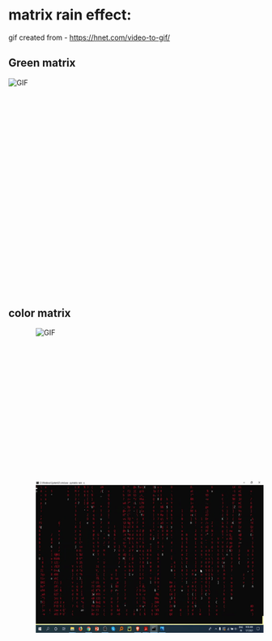 # matrix rain effect:
gif created from - https://hnet.com/video-to-gif/

## Green matrix
 <img align="right" alt="GIF" src="https://github.com/HotuRam/cmatrix/blob/main/gifs/matrix.gif?raw=true" width="910" height="450" />
<br />
<br />


##  color matrix

 <img align="right" alt="GIF" src="https://github.com/HotuRam/cmatrix/blob/main/gifs/mixed-%20matrix.gif?raw=true" width="450" height="300" />
 <img align="right" alt="GIF" src="https://github.com/HotuRam/cmatrix/blob/main/gifs/red%20matrix.gif?raw=true" width="450" height="300" />

